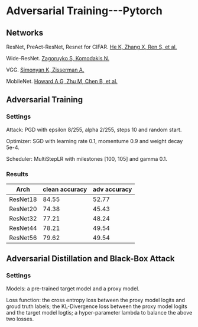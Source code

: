 # Adversarial Training---Pytorch

## Networks
ResNet, PreAct-ResNet, Resnet for CIFAR.
[He K, Zhang X, Ren S, et al.](https://arxiv.org/abs/1512.03385)

Wide-ResNet.
[Zagoruyko S, Komodakis N.](https://arxiv.org/abs/1605.07146)

VGG.
[Simonyan K, Zisserman A.](https://arxiv.org/abs/1409.1556)

MobileNet.
[Howard A G, Zhu M, Chen B, et al.](https://arxiv.org/abs/1704.04861)
## 

## Adversarial Training
### Settings
Attack: PGD with epsilon 8/255, alpha 2/255, steps 10 and random start.

Optimizer: SGD with learning rate 0.1, momentume 0.9 and weight decay 5e-4.

Scheduler: MultiStepLR with milestones [100, 105] and gamma 0.1.
### Results
|Arch|clean accuracy| adv accuracy|
|----|----|----|
|ResNet18|84.55|52.77|
|ResNet20|74.38|45.43|
|ResNet32|77.21|48.24|
|ResNet44|78.21|49.54|
|ResNet56|79.62|49.54|

## Adversarial Distillation and Black-Box Attack
### Settings
Models: a pre-trained target model and a proxy model.

Loss function: the cross entropy loss between the proxy model logits and groud truth labels; 
the KL-Divergence loss between the proxy model logits and the target model logtis;
a hyper-parameter lambda to balance the above two losses.


